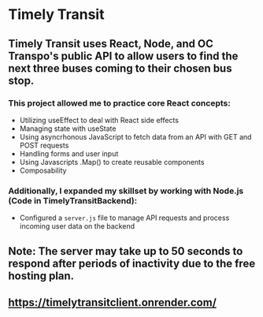 # Timely Transit

## **Timely Transit** uses React, Node, and OC Transpo's public API to allow users to find the next three buses coming to their chosen bus stop.

### This project allowed me to practice core React concepts:
  - Utilizing useEffect to deal with React side effects
  - Managing state with useState
  - Using asyncrhonous JavaScript to fetch data from an API with GET and POST requests
  - Handling forms and user input
  - Using Javascripts .Map() to create reusable components
  - Composability


### Additionally, I expanded my skillset by working with Node.js (Code in TimelyTransitBackend):
  - Configured a `server.js` file to manage API requests and process incoming user data on the backend


## **Note**: The server may take up to 50 seconds to respond after periods of inactivity due to the free hosting plan.
## https://timelytransitclient.onrender.com/
 
